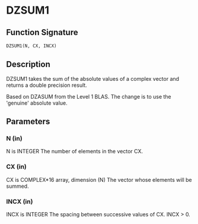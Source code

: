 # DZSUM1

## Function Signature

```fortran
DZSUM1(N, CX, INCX)
```

## Description


 DZSUM1 takes the sum of the absolute values of a complex
 vector and returns a double precision result.

 Based on DZASUM from the Level 1 BLAS.
 The change is to use the 'genuine' absolute value.

## Parameters

### N (in)

N is INTEGER The number of elements in the vector CX.

### CX (in)

CX is COMPLEX*16 array, dimension (N) The vector whose elements will be summed.

### INCX (in)

INCX is INTEGER The spacing between successive values of CX. INCX > 0.

